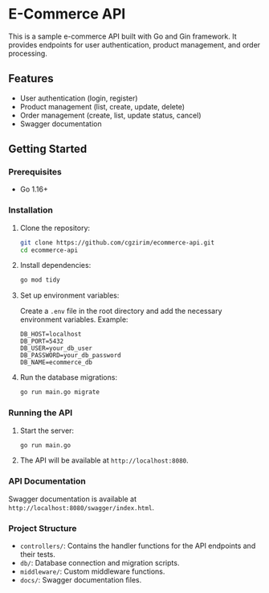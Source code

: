 # E-Commerce API

This is a sample e-commerce API built with Go and Gin framework. It provides endpoints for user authentication, product management, and order processing.

## Features

- User authentication (login, register)
- Product management (list, create, update, delete)
- Order management (create, list, update status, cancel)
- Swagger documentation

## Getting Started

### Prerequisites

- Go 1.16+

### Installation

1. Clone the repository:

    ```sh
    git clone https://github.com/cgzirim/ecommerce-api.git
    cd ecommerce-api
    ```

2. Install dependencies:

    ```sh
    go mod tidy
    ```

3. Set up environment variables:

    Create a `.env` file in the root directory and add the necessary environment variables. Example:

    ```env
    DB_HOST=localhost
    DB_PORT=5432
    DB_USER=your_db_user
    DB_PASSWORD=your_db_password
    DB_NAME=ecommerce_db
    ```

4. Run the database migrations:

    ```sh
    go run main.go migrate
    ```

### Running the API

1. Start the server:

    ```sh
    go run main.go
    ```

2. The API will be available at `http://localhost:8080`.

### API Documentation

Swagger documentation is available at `http://localhost:8080/swagger/index.html`.

### Project Structure

- `controllers/`: Contains the handler functions for the API endpoints and their tests.
- `db/`: Database connection and migration scripts.
- `middleware/`: Custom middleware functions.
- `docs/`: Swagger documentation files.
